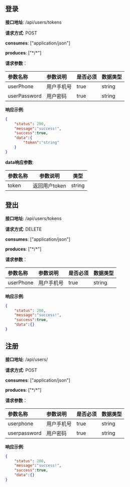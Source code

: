 
## 登录

**接口地址**: /api/users/tokens

**请求方式**: POST

**consumes**: ["application/json"]

**produces**: ["\*/\*"]

**请求参数**：

|参数名称 |参数说明   |是否必须 |数据类型 |
| :------- | :--------- | -------- | -------- |
| userPhone |用户手机号 |true     |string   |
| userPassword |用户密码   | true | string |

 **响应示例**:

``` JSON
{
    "status": 200,
    "message":"success!",
    "success":true,
    "data":{
        "token":"string"
    }
}
```

**data响应参数**:

| 参数名称 | 参数说明      | 类型   |
| -------- | ------------- | ------ |
| token    | 返回用户token | string |

## 登出
**接口地址**: /api/users/tokens

**请求方式**: DELETE

**consumes**: ["application/json"]

**produces**: ["\*/\*"]

**请求参数**：

|参数名称 |参数说明   |是否必须 |数据类型 |
| :------- | :--------- | -------- | -------- |
| userPhone |用户手机号 |true     |string   |

 **响应示例**:

``` JSON
{
    "status": 200,
    "message":"success!",
    "success":true,
    "data":{}
}
```
## 注册

**接口地址**: /api/users/

**请求方式**: POST

**consumes**: ["application/json"]

**produces**: ["\*/\*"]

**请求参数**：

| 参数名称     | 参数说明   | 是否必须 | 数据类型 |
| :----------- | :--------- | -------- | -------- |
| userphone    | 用户手机号 | true     | string   |
| userpassword | 用户密码   | true     | string   |

 **响应示例**:

``` JSON
{
    "status": 200,
    "message":"success!",
    "success":true,
    "data":{}
}
```

